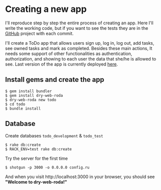 # Creating a new app

I'll reproduce step by step the entire process of creating an app. Here I'll write the working code, but if you want to see the tests they are in the [GitHub](https://github.com/alejandrobabio/drw-todo-example) project with each commit.

I'll create a ToDo app that allows users sign up, log in, log out, add tasks, see owned tasks and mark as completed. Besides these main actions, It needs some support of other functionalities as authentication, authorization, and showing to each user the data that she/he is allowed to see. Last version of the app is currently deployed [here](https://dwr-todo-example.herokuapp.com).

## Install gems and create the app

```
$ gem install bundler
$ gem install dry-web-roda
$ dry-web-roda new todo
$ cd todo
$ bundle install
```

## Database

Create databases `todo_development` & `todo_test`

```
$ rake db:create
$ RACK_ENV=test rake db:create
```

Try the server for the first time
```
$ shotgun -p 3000 -o 0.0.0.0 config.ru
```
And when you visit http://localhost:3000 in your browser, you should see **"Welcome to dry-web-roda!"**

